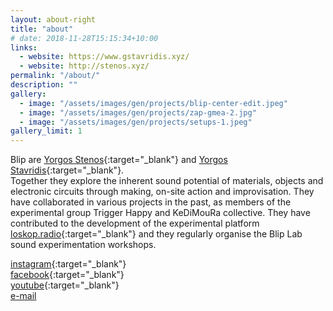 ```yaml
---
layout: about-right
title: "about"
# date: 2018-11-28T15:15:34+10:00
links: 
  - website: https://www.gstavridis.xyz/
  - website: http://stenos.xyz/
permalink: "/about/"
description: ""
gallery:
  - image: "/assets/images/gen/projects/blip-center-edit.jpeg"
  - image: "/assets/images/gen/projects/zap-gmea-2.jpg"
  - image: "/assets/images/gen/projects/setups-1.jpeg"
gallery_limit: 1
---
```


Blip are [Yorgos Stenos](https://www.stenos.xyz/){:target="_blank"} and [Yorgos Stavridis](https://www.gstavridis.xyz/){:target="_blank"}.  
Together they explore the inherent sound potential of materials, objects and electronic circuits through making, on-site action and improvisation. Τhey have collaborated in various projects in the past, as members of the experimental group Trigger Happy and KeDiMouRa collective. They have contributed to the development of the experimental platform [loskop.radio](https://loskop.radio/shows/){:target="_blank"} and they regularly organise the Blip Lab sound experimentation workshops.

<!-- **Get in touch, send us an [e-mail](mailto:blipduo@gmail.com).**

**Receive updates on our upcoming activities:** -->

[instagram](https://www.instagram.com/blipduo/){:target="_blank"}  
[facebook](https://www.facebook.com/people/BLIP-duo/61553158751326/){:target="_blank"}   
[youtube](https://youtu.be/DNfIE924CLk?si=7Thv7HAFqFNeUHun){:target="_blank"}  
[e-mail](mailto:blipduo@gmail.com)